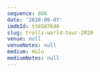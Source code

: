 ```yaml
---
sequence: 866
date: '2020-09-07'
imdbId: tt6587640
slug: trolls-world-tour-2020
venue: null
venueNotes: null
medium: Hulu
mediumNotes: null
---
```


